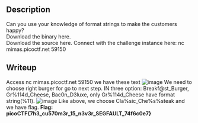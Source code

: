 ## Description
  Can you use your knowledge of format strings to make the customers happy?  
  Download the binary here.  
  Download the source here.
  Connect with the challenge instance here:
  nc mimas.picoctf.net 59150
  

## Writeup
  Access nc mimas.picoctf.net 59150 we have these text 
  ![image](https://github.com/user-attachments/assets/22bc53e3-ea37-4bda-87f6-3e912cffe631)
  We need to choose right burger for go to next step.
  IN three option: Breakf@st_Burger, Gr%114d_Cheese, Bac0n_D3luxe, only Gr%114d_Cheese have format string(%11).
  ![image](https://github.com/user-attachments/assets/e49e8e1d-ee06-43e2-8197-fb255b6e3061)
  Like above, we choose Cla%sic_Che%s%steak and we have flag.
  **Flag: picoCTF{7h3_cu570m3r_15_n3v3r_SEGFAULT_74f6c0e7}**
  
